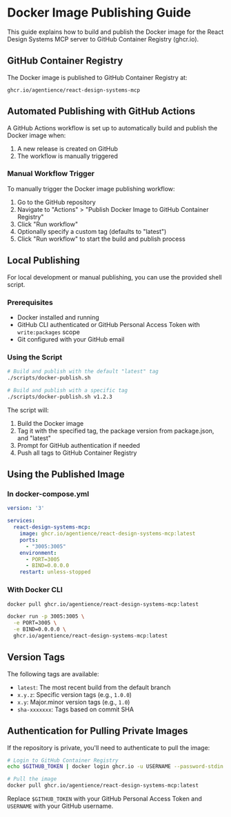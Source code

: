 # Docker Image Publishing Guide

This guide explains how to build and publish the Docker image for the React Design Systems MCP server to GitHub Container Registry (ghcr.io).

## GitHub Container Registry

The Docker image is published to GitHub Container Registry at:
```
ghcr.io/agentience/react-design-systems-mcp
```

## Automated Publishing with GitHub Actions

A GitHub Actions workflow is set up to automatically build and publish the Docker image when:

1. A new release is created on GitHub
2. The workflow is manually triggered

### Manual Workflow Trigger

To manually trigger the Docker image publishing workflow:

1. Go to the GitHub repository
2. Navigate to "Actions" > "Publish Docker Image to GitHub Container Registry"
3. Click "Run workflow"
4. Optionally specify a custom tag (defaults to "latest")
5. Click "Run workflow" to start the build and publish process

## Local Publishing

For local development or manual publishing, you can use the provided shell script.

### Prerequisites

- Docker installed and running
- GitHub CLI authenticated or GitHub Personal Access Token with `write:packages` scope
- Git configured with your GitHub email

### Using the Script

```bash
# Build and publish with the default "latest" tag
./scripts/docker-publish.sh

# Build and publish with a specific tag
./scripts/docker-publish.sh v1.2.3
```

The script will:
1. Build the Docker image
2. Tag it with the specified tag, the package version from package.json, and "latest"
3. Prompt for GitHub authentication if needed
4. Push all tags to GitHub Container Registry

## Using the Published Image

### In docker-compose.yml

```yaml
version: '3'

services:
  react-design-systems-mcp:
    image: ghcr.io/agentience/react-design-systems-mcp:latest
    ports:
      - "3005:3005"
    environment:
      - PORT=3005
      - BIND=0.0.0.0
    restart: unless-stopped
```

### With Docker CLI

```bash
docker pull ghcr.io/agentience/react-design-systems-mcp:latest

docker run -p 3005:3005 \
  -e PORT=3005 \
  -e BIND=0.0.0.0 \
  ghcr.io/agentience/react-design-systems-mcp:latest
```

## Version Tags

The following tags are available:

- `latest`: The most recent build from the default branch
- `x.y.z`: Specific version tags (e.g., `1.0.0`)
- `x.y`: Major.minor version tags (e.g., `1.0`)
- `sha-xxxxxxx`: Tags based on commit SHA

## Authentication for Pulling Private Images

If the repository is private, you'll need to authenticate to pull the image:

```bash
# Login to GitHub Container Registry
echo $GITHUB_TOKEN | docker login ghcr.io -u USERNAME --password-stdin

# Pull the image
docker pull ghcr.io/agentience/react-design-systems-mcp:latest
```

Replace `$GITHUB_TOKEN` with your GitHub Personal Access Token and `USERNAME` with your GitHub username.